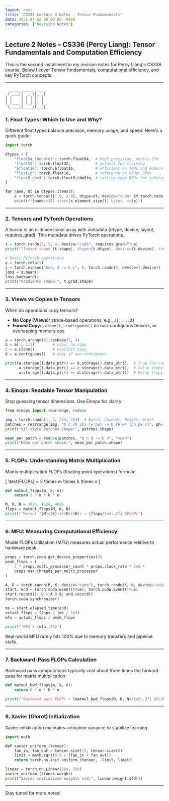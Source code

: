 ```yaml
---
layout: post
title: "CS336 Lecture 2 Notes - Tensor Fundamentals"
date: 2025-04-02 00:00:00 -0400
categories: ["Revision Notes"]
---
```


## Lecture 2 Notes – CS336 (Percy Liang): Tensor Fundamentals and Computation Efficiency

This is the second installment in my revision notes for Percy Liang's CS336 course. Below I cover
Tensor fundamentals, computational efficiency, and key PyTorch concepts.

---
```
  ____  ____  ___
 / ___||  _ \|_ _|
| |    | | | || |
| |___ | |_| || |
 \____||____/|___|
```

### 1. Float Types: Which to Use and Why?

Different float types balance precision, memory usage, and speed. Here's a quick guide:

```python
import torch

dtypes = {
    "float64 (double)": torch.float64,  # high precision, mostly CPU
    "float32": torch.float32,           # default for training
    "bfloat16": torch.bfloat16,         # efficient on TPUs and modern GPUs
    "float16": torch.float16,           # inference or older GPUs
    "float8_e4m3": torch.float8_e4m3fn, # cutting-edge GPUs for inference
}

for name, dt in dtypes.items():
    x = torch.tensor([1.0, 2.0], dtype=dt, device="cuda" if torch.cuda.is_available() else "cpu")
    print(f"{name:<15} size={x.element_size()} bytes, x={x}")
```

---

### 2. Tensors and PyTorch Operations

A tensor is an n-dimensional array with metadata (dtype, device, layout, requires_grad). This
metadata drives PyTorch operations.

```python
t = torch.randn(2, 3, 4, device="cuda", requires_grad=True)
print(f"Tensor shape {t.shape}, dtype={t.dtype}, device={t.device}, contiguous={t.is_contiguous()}")

# Basic PyTorch operations
y = torch.relu(t)
z = torch.einsum("bcd, d -> b c", t, torch.randn(4, device=t.device))
loss = z.mean()
loss.backward()
print("Gradients shape:", t.grad.shape)
```

---

### 3. Views vs Copies in Tensors

When do operations copy tensors?

- **No Copy (Views):** stride-based operations, e.g., `a[:, ::2]`
- **Forced Copy:** `.clone()`, `.contiguous()` on non-contiguous tensors, or overlapping memory ops

```python
a = torch.arange(8).reshape(2, 4)
b = a[:, ::2]        # view, no copy
c = a.clone()        # explicit copy
d = a.contiguous()   # copy if non-contiguous

print(a.storage().data_ptr() == b.storage().data_ptr(),  # True (no copy)
      a.storage().data_ptr() == c.storage().data_ptr(),  # False (copy)
      a.storage().data_ptr() == d.storage().data_ptr())  # False (copy)
```

---

### 4. Einops: Readable Tensor Manipulation

Stop guessing tensor dimensions. Use Einops for clarity:

```python
from einops import rearrange, reduce

img = torch.randn(1, 3, 224, 224)  # Batch, Channel, Height, Width
patches = rearrange(img, "b c (h ph) (w pw) -> b (h w) (ph pw c)", ph=16, pw=16)
print("ViT-style patches shape:", patches.shape)

mean_per_patch = reduce(patches, "b n d -> b n", "mean")
print("Mean per patch shape:", mean_per_patch.shape)
```

---

### 5. FLOPs: Understanding Matrix Multiplication

Matrix multiplication FLOPs (floating point operations) formula:

\[
\text{FLOPs} = 2 \times m \times k \times n
\]

```python
def matmul_flops(m, k, n):
    return 2 * m * k * n

M, K, N = 1024, 1024, 4096
flops = matmul_flops(M, K, N)
print(f"Matmul ({M}x{K})x({K}x{N}) ≈ {flops/1e9:.2f} GFLOPs")
```

---

### 6. MFU: Measuring Computational Efficiency

Model FLOPs Utilization (MFU) measures actual performance relative to hardware peak.

```python
props = torch.cuda.get_device_properties(0)
peak_flops = (
    2 * props.multi_processor_count * props.clock_rate * 1e6 *
    props.max_threads_per_multi_processor
)

A, B = torch.randn(M, K, device="cuda"), torch.randn(K, N, device="cuda")
start, end = torch.cuda.Event(True), torch.cuda.Event(True)
start.record(); C = A @ B; end.record()
torch.cuda.synchronize()

ms = start.elapsed_time(end)
actual_flops = flops / (ms / 1e3)
mfu = actual_flops / peak_flops

print(f"MFU ≈ {mfu:.2%}")
```

Real-world MFU rarely hits 100% due to memory transfers and pipeline stalls.

---

### 7. Backward-Pass FLOPs Calculation

Backward pass computations typically cost about three times the forward pass for matrix
multiplication:

```python
def matmul_bwd_flops(m, k, n):
    return 6 * m * k * n

print(f"Backward pass FLOPs ≈ {matmul_bwd_flops(M, K, N)/1e9:.2f} GFLOPs")
```

---

### 8. Xavier (Glorot) Initialization

Xavier initialization maintains activation variance to stabilize learning.

```python
import math

def xavier_uniform_(tensor):
    fan_in, fan_out = tensor.size(1), tensor.size(0)
    limit = math.sqrt(6.0 / (fan_in + fan_out))
    return torch.nn.init.uniform_(tensor, -limit, limit)

linear = torch.nn.Linear(784, 256)
xavier_uniform_(linear.weight)
print("Xavier initialized weights std:", linear.weight.std())
```

---

Stay tuned for more notes!
